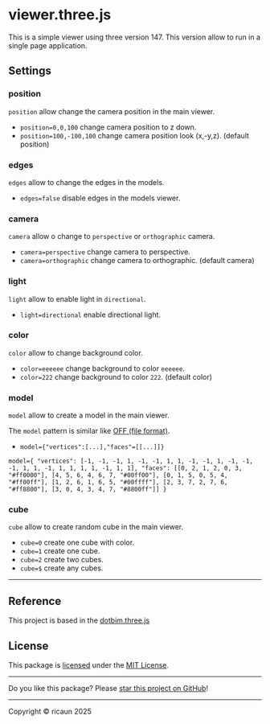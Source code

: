 # viewer.three.js

This is a simple viewer using three version 147. This version allow to run in a single page application.

## Settings

### position

`position` allow change the camera position in the main viewer.

* `position=0,0,100` change camera position to z down. 
* `position=100,-100,100` change camera position look (x,-y,z). (default position)

### edges

`edges` allow to change the edges in the models.

* `edges=false` disable edges in the models viewer.

### camera

`camera` allow o change to `perspective` or `orthographic` camera.

* `camera=perspective` change camera to perspective.
* `camera=orthographic` change camera to orthographic. (default camera)

### light

`light` allow to enable light in `directional`.

* `light=directional` enable directional light.

### color

`color` allow to change background color.

* `color=eeeeee` change background to color `eeeeee`.
* `color=222` change background to color `222`. (default color)

### model

`model` allow to create a model in the main viewer.

The `model` pattern is similar like [OFF (file format)](https://en.wikipedia.org/wiki/OFF_(file_format)).

* `model={"vertices":[...],"faces"=[[...]]}`

```
model={ "vertices": [-1, -1, -1, 1, -1, -1, 1, 1, -1, -1, 1, -1, -1, -1, 1, 1, -1, 1, 1, 1, 1, -1, 1, 1], "faces": [[0, 2, 1, 2, 0, 3, "#ff0000"], [4, 5, 6, 4, 6, 7, "#00ff00"], [0, 1, 5, 0, 5, 4, "#ff00ff"], [1, 2, 6, 1, 6, 5, "#00ffff"], [2, 3, 7, 2, 7, 6, "#ff8800"], [3, 0, 4, 3, 4, 7, "#8800ff"]] }
```

### cube

`cube` allow to create random cube in the main viewer.
* `cube=0` create one cube with color.
* `cube=1` create one cube.
* `cube=2` create two cubes.
* `cube=$` create any cubes.

--- 

## Reference

This project is based in the [dotbim.three.js](https://github.com/ricaun/dotbim.three.js)

## License

This package is [licensed](LICENSE) under the [MIT License](https://en.wikipedia.org/wiki/MIT_License).

---

Do you like this package? Please [star this project on GitHub](../../stargazers)!

---

Copyright © ricaun 2025
